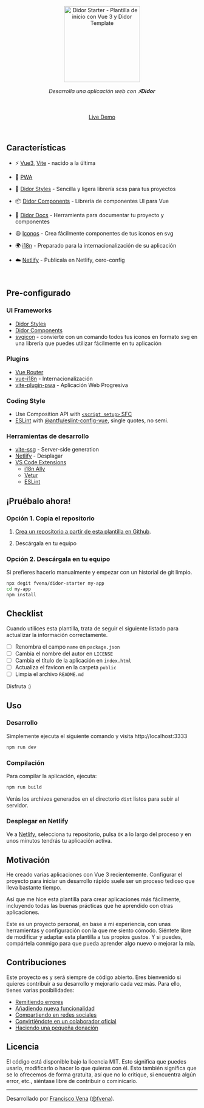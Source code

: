 <p align='center'>
  <img src='https://user-images.githubusercontent.com/1634442/103481700-fd22eb00-4ddc-11eb-9009-9f02af958892.png' alt='Didor Starter - Plantilla de inicio con Vue 3 y Didor Template' width='200'/>
</p>

<p align='center'>
<em>Desarrolla una aplicación web con <b>⚡️Didor</b></em>
</p>

<br>

<p align='center'>
<a href="https://vitesse.netlify.app/">Live Demo</a>
</p>

<br>

## Características

- ⚡️ [Vue3](https://github.com/vuejs/vue-next), [Vite](https://github.com/vitejs/vite) - nacido a la última

- 📲 [PWA](https://github.com/antfu/vite-plugin-pwa)

- 🎨 [Didor Styles](https://fvena.com/didor-styles) - Sencilla y ligera librería scss para tus proyectos

- 📦 [Didor Components](https://fvena.com/didor-components) - Librería de componentes UI para Vue

- 📖 [Didor Docs](https://fvena.com/didor-docs) - Herramienta para documentar tu proyecto y componentes

- 😃 [Iconos](https://mmf-fe.github.io/svgicon/en/) - Crea fácilmente componentes de tus iconos en svg

- 🌍 [i18n](./locales) - Preparado para la internacionalización de su aplicación

- ☁️ [Netlify](https://app.netlify.com/start) - Publicala en Netlify, cero-config

<br>

## Pre-configurado

### UI Frameworks

- [Didor Styles](https://fvena.com/didor-styles)
- [Didor Components](https://fvena.com/didor-components)
- [svgicon](https://mmf-fe.github.io/svgicon/en/) - convierte con un comando todos tus iconos en formato svg en una librería que puedes utilizar fácilmente en tu aplicación

### Plugins

- [Vue Router](https://github.com/vuejs/vue-router)
- [vue-i18n](https://github.com/intlify/vue-i18n-next) - Internacionalización
- [vite-plugin-pwa](https://github.com/antfu/vite-plugin-pwa) - Aplicación Web Progresiva

### Coding Style

- Use Composition API with [`<script setup>` SFC](https://github.com/vuejs/rfcs/pull/227)
- [ESLint](https://eslint.org/) with [@antfu/eslint-config-vue](https://github.com/antfu/eslint-config), single quotes, no semi.

### Herramientas de desarrollo

- [vite-ssg](https://github.com/antfu/vite-ssg) - Server-side generation
- [Netlify](https://www.netlify.com/) - Desplagar
- [VS Code Extensions](./.vscode/extensions.json)
  - [i18n Ally](https://marketplace.visualstudio.com/items?itemName=antfu.i18n-ally)
  - [Vetur](https://marketplace.visualstudio.com/items?itemName=octref.vetur)
  - [ESLint](https://marketplace.visualstudio.com/items?itemName=dbaeumer.vscode-eslint)

## ¡Pruébalo ahora!

### Opción 1. Copia el repositorio

1. [Crea un repositorio a partir de esta plantilla en Github](https://github.com/fvena/didor-starter/generate).

2. Descárgala en tu equipo

### Opción 2. Descárgala en tu equipo

Si prefieres hacerlo manualmente y empezar con un historial de git limpio.

```bash
npx degit fvena/didor-starter my-app
cd my-app
npm install
```

## Checklist

Cuando utilices esta plantilla, trata de seguir el siguiente listado para actualizar la información correctamente.

- [ ] Renombra el campo `name` en `package.json`
- [ ] Cambia el nombre del autor en `LICENSE`
- [ ] Cambia el título de la aplicación en `index.html`
- [ ] Actualiza el favicon en la carpeta `public`
- [ ] Limpia el archivo `README.md`

Disfruta :)

## Uso

### Desarrollo

Simplemente ejecuta el siguiente comando y visita http://localhost:3333

```bash
npm run dev
```

### Compilación

Para compilar la aplicación, ejecuta:

```bash
npm run build
```

Verás los archivos generados en el directorio `dist` listos para subir al servidor.

### Desplegar en Netlify

Ve a [Netlify](https://app.netlify.com/start), selecciona tu repositorio, pulsa `OK` a lo largo del proceso y en unos minutos tendrás tu aplicación activa.

## Motivación

He creado varias aplicaciones con Vue 3 recientemente. Configurar el proyecto para iniciar un desarrollo rápido suele ser un proceso tedioso que lleva bastante tiempo.

Así que me hice esta plantilla para crear aplicaciones más fácilmente, incluyendo todas las buenas prácticas que he aprendido con otras aplicaciones.

Este es un proyecto personal, en base a mi experiencia, con unas herramientas y configuración con la que me siento cómodo. Siéntete libre de modificar y adaptar esta plantilla a tus propios gustos. Y si puedes, compártela conmigo para que pueda aprender algo nuevo o mejorar la mía.

## Contribuciones

Este proyecto es y será siempre de código abierto. Eres bienvenido si quieres contribuir a su desarrollo y mejorarlo cada vez más. Para ello, tienes varias posibilidades:

- [Remitiendo errores](CONTRIBUTE.md#remitiendo-errores)
- [Añadiendo nueva funcionalidad](CONTRIBUTE.md#a%C3%B1adiendo-nueva-funcionalidad)
- [Compartiendo en redes sociales](CONTRIBUTE.md#compartiendo-en-redes-sociales-%EF%B8%8F)
- [Convirtiéndote en un colaborador oficial](CONTRIBUTE.md#convi%C3%A9rtiendote-en-un-colaborador-oficial)
- [Haciendo una pequeña donación](CONTRIBUTE.md#haciendo-una-peque%C3%B1a-donaci%C3%B3n)

## Licencia

El código está disponible bajo la licencia MIT. Esto significa que puedes usarlo, modificarlo o hacer lo que quieras con él. Esto también significa que se lo ofrecemos de forma gratuita, así que no lo critique, si encuentra algún error, etc., siéntase libre de contribuir o cominicarlo.

---

Desarrollado por [Francisco Vena](https://fvena.github.io/) ([@fvena](https://twitter.com/fvena)).

